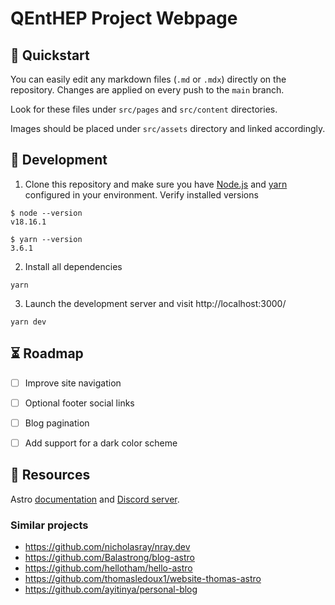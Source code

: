 # QEntHEP Project Webpage


## 🚀 Quickstart

You can easily edit any markdown files (`.md` or `.mdx`) directly on the repository. Changes are applied on every push to the `main` branch.

Look for these files under `src/pages` and `src/content` directories.

Images should be placed under `src/assets` directory and linked accordingly.

## 🔧 Development

1. Clone this repository and make sure you have [Node.js](https://nodejs.org) and [yarn](https://yarnpkg.com/getting-started/install) configured in your environment. Verify installed versions

```console
$ node --version
v18.16.1

$ yarn --version
3.6.1
```

2. Install all dependencies
```console
yarn
```

3. Launch the development server and visit http://localhost:3000/

```console
yarn dev
```


## ⏳ Roadmap

- [ ] Improve site navigation
- [ ] Optional footer social links
- [ ] Blog pagination
- [ ] Add support for a dark color scheme


## 👀 Resources

Astro [documentation](https://docs.astro.build) and [Discord server](https://astro.build/chat).


### Similar projects

- https://github.com/nicholasray/nray.dev
- https://github.com/Balastrong/blog-astro
- https://github.com/hellotham/hello-astro
- https://github.com/thomasledoux1/website-thomas-astro
- https://github.com/ayitinya/personal-blog
